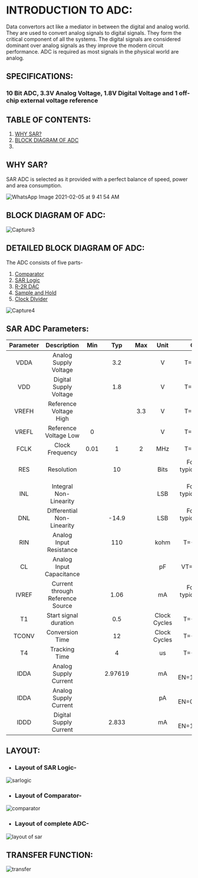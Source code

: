 # INTRODUCTION TO ADC:

Data convertors act like a mediator in between the digital and analog world. They are used to convert analog signals to digital signals. They form the critical component of all the systems. The digital signals are considered dominant over analog signals as they improve the modern circuit performance. ADC is required as most signals in the physical world are analog.

## SPECIFICATIONS: 
### 10 Bit ADC, 3.3V Analog Voltage, 1.8V Digital Voltage and 1 off-chip external voltage reference

## TABLE OF CONTENTS:
<!--ts-->

1. [WHY SAR?](#why-sar?)
2. [BLOCK DIAGRAM OF ADC](#block-diagram-of-sar)
3. 
## WHY SAR?

SAR ADC is selected as it provided with a perfect balance of speed, power and area consumption.

![WhatsApp Image 2021-02-05 at 9 41 54 AM](https://user-images.githubusercontent.com/77826778/108491401-ddcb1900-72c9-11eb-9ab0-5ffe619149d3.jpeg)

## BLOCK DIAGRAM OF ADC:

![Capture3](https://user-images.githubusercontent.com/77826778/108491563-1539c580-72ca-11eb-95b6-4b71cb6aba58.PNG)


## DETAILED BLOCK DIAGRAM OF ADC:

The ADC consists of five parts-
1.  [Comparator](https://github.com/mou3ananya/prelayoutWork)
2.  [SAR Logic](https://github.com/shalini161/SAR_Logic)
3.  [R-2R DAC](https://github.com/sherylcorina/R2R_DAC)
4.  [Sample and Hold](https://github.com/uday2012/sample_hold)
5.  [Clock DIvider](https://github.com/mou3ananya/prelayoutWork)

![Capture4](https://user-images.githubusercontent.com/77826778/108491680-38647500-72ca-11eb-870a-72871763f5e0.PNG)


## SAR ADC Parameters:

| Parameter| Description| Min | Typ | Max | Unit | Condition |
| :---:  | :-: | :-: | :-: | :---:  | :-: | :-: |
|VDDA|Analog Supply Voltage||3.2||V|T=40C to 85C|
|VDD|Digital Supply Voltage||1.8||V|T=40C to 85C|
|VREFH|Reference Voltage High|||3.3|V|T=40C to 85C|
|VREFL|Reference Voltage Low|0|||V|T=40C to 85C|
|FCLK|Clock Frequency|0.01|1|2|MHz|T=40C to 85C|
|RES|Resolution||10||Bits|For all above typical conditions (T=27C)|
|INL|Integral Non-Linearity||||LSB|For all above typical conditions (T=27C)|
|DNL|Differential Non-Linearity||-14.9||LSB|For all above typical conditions (T=27C)|
|RIN|Analog Input Resistance||110||kohm|T=-40C - 85C|
|CL|Analog Input Capacitance||||pF|VT=-40C - 85C|
|IVREF|Current through Reference Source||1.06||mA|For all above typical conditions (T=27C)|
|T1|Start signal duration||0.5||Clock Cycles|T=-40C - 85C|
|TCONV|Conversion Time||12||Clock Cycles|T=-40C - 85C|
|T4|Tracking Time||4||us|T=-40C - 85C|
|IDDA|Analog Supply Current||2.97619||mA|T=27C, EN=1,FCLK=2MHz|
|IDDA|Analog Supply Current||||pA|T=27C, EN=0,FCLK=2MHz|
|IDDD|Digital Supply Current||2.833||mA|T=27C, EN=1,FCLK=2MHz|

## LAYOUT:

* ### Layout of SAR Logic-

![sarlogic](https://user-images.githubusercontent.com/79297655/108503550-939e6380-72da-11eb-9ad3-bb6b60ca8b25.PNG)

* ### Layout of Comparator-

![comparator](https://user-images.githubusercontent.com/79297655/108503621-b3ce2280-72da-11eb-8537-53a94bb97bb3.PNG)

* ### Layout of complete ADC-

![layout of sar](https://user-images.githubusercontent.com/79297655/108504744-63f05b00-72dc-11eb-9d29-43123b8f416f.PNG)


## TRANSFER FUNCTION: 

![transfer](https://user-images.githubusercontent.com/79297655/108503697-d3654b00-72da-11eb-837f-946879784247.PNG)

